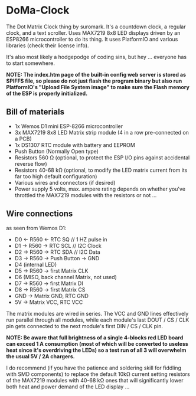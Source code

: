 # DoMa-Clock

The Dot Matrix Clock thing by suromark. It's a countdown clock, a regular clock, and a text scroller. Uses MAX7219 8x8 LED displays driven by an ESP8266 microcontroller to do its thing. It uses PlatformIO and various libraries (check their license info).

It's also most likely a hodgepodge of coding sins, but hey ... everyone has to start somewhere.

**NOTE: The index.htm page of the built-in config web server is stored as SPIFFS file, so please do not just flash the program binary but also run PlatformIO's "Upload File System image" to make sure the Flash memory of the ESP is properly initialized.**

## Bill of materials

- 1x Wemos D1 mini ESP-8266 microcontroller
- 3x MAX7219 8x8 LED Matrix strip module (4 in a row pre-connected on a PCB)
- 1x DS1307 RTC module with battery and EEPROM
- Push Button (Normally Open type)
- Resistors 560 Ω (optional, to protect the ESP I/O pins against accidental reverse flow)
- Resistors 40-68 kΩ (optional, to modify the LED matrix current from its far too high default configuration)
- Various wires and connectors (if desired)
- Power supply 5 volts, max. ampere rating depends on whether you've throttled the MAX7219 modules with the resistors or not ...  

## Wire connections

as seen from Wemos D1:

- D0 <- R560 <- RTC SQ // 1 HZ pulse in
- D1 -> R560 -> RTC SCL // I2C Clock
- D2 -> R560 -> RTC SDA // I2C Data
- D3 -> R560 -> Push Button -> GND
- D4 (internal LED)
- D5 -> R560 -> first Matrix CLK
- D6 (MISO, back channel Matrix, not used)
- D7 -> R560 -> first Matrix DI
- D8 -> R560 -> first Matrix CS
- GND -> Matrix GND, RTC GND
- 5V -> Matrix VCC, RTC VCC

The matrix modules are wired in series. The VCC and GND lines effectively run parallel through all modules, while each module's last DOUT / CS / CLK pin gets connected to the next module's first DIN / CS / CLK pin.

**NOTE: Be aware that full brightness of a single 4-blocks red LED board can exceed 1 A consumption (most of which will be converted to useless heat since it's overdriving the LEDs) so a test run of all 3 will overwhelm the usual 5V / 2A chargers.**

I do recommend (if you have the patience and soldering skill for fiddling with SMD components) to replace the default 10kΩ current setting resistors of the MAX7219 modules with 40-68 kΩ ones that will significantly lower both heat and power demand of the LED display ...
